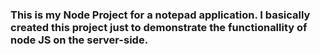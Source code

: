 ### This is my Node Project for a notepad application. I basically created this project just to demonstrate the functionallity of node JS on the server-side.